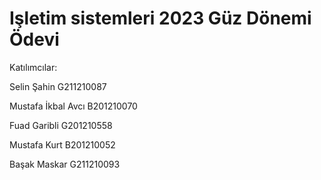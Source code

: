 # Işletim sistemleri 2023 Güz Dönemi Ödevi

Katılımcılar:

Selin Şahin G211210087

Mustafa İkbal Avcı B201210070

Fuad Garibli G201210558

Mustafa Kurt B201210052

Başak Maskar G211210093
